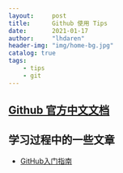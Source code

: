 ```yaml
---
layout:     post
title:      Github 使用 Tips
date:       2021-01-17
author:     "lhdaren"
header-img: "img/home-bg.jpg"
catalog: true
tags:
    - tips
    - git
---
```



## [Github 官方中文文档](https://docs.github.com/cn/free-pro-team@latest/github)

## 学习过程中的一些文章
- [GitHub入门指南](https://juliecodestack.github.io/2020/12/13/github%E5%85%A5%E9%97%A8/#more)